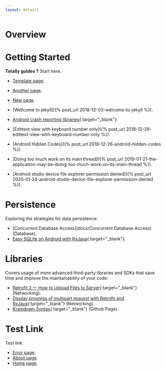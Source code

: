 ```yaml
---
layout: default
---
```


# [](#header-1)Overview

# [](#header-2)Getting Started

**Totally guides ?** Start here.

*   [Template page](template_index).
*   [Another page](another-page).
*   [New page](new-page).
*   [Wellcome to jekyll]({% post_url 2018-12-03-welcome-to-jekyll %}).
*   [Android crash reporting libraries](https://www.appbrain.com/stats/libraries/tag/crash-reporting/android-crash-reporting-libraries){:target="_blank"}.
*   [Edittext view with keyboard number only]({% post_url 2018-12-26-edittext-view-with-keyboard-number-only %}).
*   [Android Hidden Codes]({% post_url 2018-12-26-android-hidden-codes %}).
*   [Doing too much work on its main thread]({% post_url 2019-01-21-the-application-may-be-doing-too-much-work-on-its-main-thread %}).

*   [Android studio device file explorer permission denied]({% post_url 2020-01-24-android-studio-device-file-explorer-permission-denied %}).


# [](#header-3) Persistence

Exploring the strategies for data persistence:

*   [Concurrent Database Access](docs/Concurrent Database Access)(Database).
*   [Easy SQLite on Android with RxJava](http://beust.com/weblog/2015/06/01/easy-sqlite-on-android-with-rxjava/){:target="_blank"}.

# [](#header-4) Libraries

Covers usage of more advanced third-party libraries and SDKs that save time and improve the maintainability of your code:

*   [Retrofit 2 — How to Upload Files to Server](https://futurestud.io/tutorials/retrofit-2-how-to-upload-files-to-server){:target="_blank"} (Networking).
*   [Display progress of multipart request with Retrofit and RxJava](https://medium.com/@PaulinaSadowska/display-progress-of-multipart-request-with-retrofit-and-rxjava-23a4a779e6ba){:target="_blank"} (Networking).
*   [Kramdown Syntax](https://kramdown.gettalong.org/syntax.html#links-and-images){:target="_blank"} (Github Page).

# [](#header-5) Test Link 

Test link

*   [Error page](xxx).
*   [About page](/about).
*   [Home page](/).

